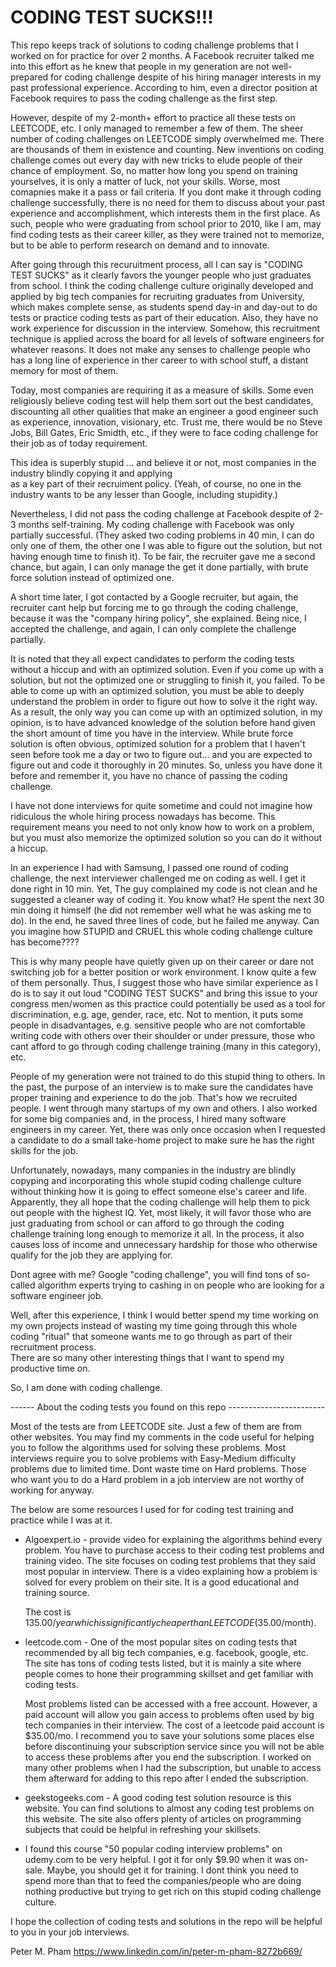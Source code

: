 # CODING TEST SUCKS!!!

This repo keeps track of solutions to coding challenge problems that I worked on for practice for over 2 months.
A Facebook recruiter talked me into this effort as he knew that people in my generation are not well-prepared for 
coding challenge despite of his hiring manager interests in my past professional experience. According to him, even 
a director position at Facebook requires to pass the coding challenge as the first step.

However, despite of my 2-month+ effort to practice all these tests on LEETCODE, etc. I only managed to remember a 
few of them.  The sheer number of coding challenges on LEETCODE simply overwhelmed me. There are thousands of them 
in existence and counting. New inventions on coding challenge comes out every day with new tricks to elude people 
of their chance of employment. So, no matter how long you spend on training yourselves, it is only a matter of luck, 
not your skills.  Worse, most comapnies make it a pass or fail criteria.  If you dont make it through coding challenge 
successfully, there is no need for them to discuss about your past experience and accomplishment, which interests them 
in the first place.  As such, people who were graduating from school prior to 2010, like I am, may find coding tests 
as their career killer, as they were trained not to memorize, but to be able to perform research on demand and to innovate. 

After going through this recuruitment process, all I can say is "CODING TEST SUCKS" as it clearly favors the younger
people who just graduates from school.  I think the coding challenge culture originally developed and  applied by big 
tech companies for recruiting graduates from University, which makes complete sense, as students spend day-in and 
day-out to do tests or practice coding tests as part of their education. Also, they have no work experience for 
discussion in the interview.  Somehow, this recruitment technique is applied across the board for all levels of software 
engineers for whatever reasons.  It does not make any senses to challenge people who has a long line of experience in 
ther career to with school stuff, a distant memory for most of them. 

Today, most companies are requiring it as a measure of skills. Some even religiously believe coding test will 
help them sort out the best candidates, discounting all other qualities that make an engineer a good engineer such as 
experience, innovation, visionary, etc. Trust me, there would be no Steve Jobs, Bill Gates, Eric Smidth, etc., if they 
were to face coding challenge for their job as of today requirement.

This idea is superbly stupid ... and believe it or not, most companies in the industry blindly copying it and applying  
as a key part of their recruiment policy. (Yeah, of course, no one in the industry wants to be any lesser than Google, 
including stupidity.) 

Nevertheless, I did not pass the coding challenge at Facebook despite of 2-3 months self-training. My coding challenge 
with Facebook was only partially successful. (They asked two coding problems in 40 min, I can do only one of them, 
the other one I was able to figure out the solution, but not having enough time to finish it). To be fair, the recruiter
gave me a second chance, but again, I can only manage the get it done partially, with brute force solution instead of 
optimized one.

A short time later, I got contacted by a Google recruiter, but again, the recruiter cant help but forcing me to go 
through the coding challenge, because it was the "company hiring policy", she explained. Being nice, I accepted the 
challenge, and again, I can only complete the challenge partially. 

It is noted that they all expect candidates to perform the coding tests without a hiccup and with an optimized solution. 
Even if you come up with a solution, but not the optimized one or struggling to finish it, you failed. To be able
to come up with an optimized solution, you must be able to deeply understand the problem in order to figure out how to solve 
it the right way. As a result, the only way you can come up with an optimized solution, in my opinion, is to have advanced
knowledge of the solution before hand given the short amount of time you have in the interview. While brute force solution 
is often obvious, optimized solution for a problem that I haven't seen before took me a day or two to figure out...
and you are expected to figure out and code it thoroughly in 20 minutes. So, unless you have done it before and remember 
it, you have no chance of passing the coding challenge. 

I have not done interviews for quite sometime and could not imagine how ridiculous the whole hiring process nowadays 
has become. This requirement means you need to not only know how to work on a problem, but you must also memorize 
the optimized solution so you can do it without a hiccup. 

In an experience I had with Samsung, I passed one round of coding challenge, the next interviewer challenged me
on coding as well. I get it done right in 10 min. Yet, The guy complained my code is not clean and he suggested
a cleaner way of coding it. You know what? He spent the next 30 min doing it himself (he did not remember 
well what he was asking me to do). In the end, he saved three lines of code, but he failed me anyway. Can 
you imagine how STUPID and CRUEL this whole coding challenge culture has become????

This is why many people have quietly given up on their career or dare not switching job for a better position or work 
environment.  I know quite a few of them personally. Thus, I suggest those who have similar experience as I do is to 
say it out loud "CODING TEST SUCKS" and bring this issue to your congress men/women as this practice could potentially 
be used as a tool for discrimination, e.g. age, gender, race, etc. Not to mention, it puts some people in disadvantages, 
e.g. sensitive people who are not comfortable writing code with others over their shoulder or under pressure, those
who cant afford to go through coding challenge training (many in this category), etc.

People of my generation were not trained to do this stupid thing to others. In the past, the purpose of an interview 
is to make sure the candidates have proper training and experience to do the job.  That's how we recruited people. 
I went through many startups of my own and others. I also worked for some big companies and, in the process, I hired 
many software engineers in my career. Yet, there was only once occasion when I requested a candidate to do a small take-home 
project to make sure he has the right skills for the job.

Unfortunately, nowadays, many companies in the industry are blindly copyping and incorporating this whole stupid 
coding challenge culture without thinking how it is going to effect someone else's career and life. Apparently,
they all hope that the coding challenge will help them to pick out people with the highest IQ. Yet, most likely, 
it will favor those who are just graduating from school or can afford to go through the coding challenge training 
long enough to memorize it all. In the process, it also causes loss of income and unnecessary hardship for those who 
otherwise qualify for the job they are applying for.

Dont agree with me? Google "coding challenge", you will find tons of so-called algorithm experts trying to cashing 
in on people who are looking for a software engineer job. 

Well, after this experience, I think I would better spend my time working on my own projects instead of wasting my
time going through this whole coding "ritual" that someone wants me to go through as part of their recruitment process.  
There are so many other interesting things that I want to spend my productive time on.

So, I am done with coding challenge.


------  About the coding tests you found on this repo ------------------------

Most of the tests are from LEETCODE site. Just a few of them are from other websites. You
may find my comments in the code useful for helping you to follow the algorithms used for
solving these problems. Most interviews require you to solve problems with Easy-Medium 
difficulty problems due to limited time. Dont waste time on Hard problems. Those who want
you to do a Hard problem in a job interview are not worthy of working for anyway.

The below are some resources I used for for coding test training and practice while I was
at it.

- Algoexpert.io - provide video for explaining the algorithms behind every problem.
    You have to purchase access to their coding test problems and training video.
    The site focuses on coding test problems that they said most popular in interview.
    There is a video explaining how a problem is solved for every problem on their site.
    It is a good educational and training source. 

    The cost is $135.00/year which is significantly cheaper than LEETCODE ($35.00/month).

- leetcode.com - One of the most popular sites on coding tests that recommended by all big
    tech companies, e.g. facebook, google, etc.  The site has tons of coding tests listed,
    but it is mainly a site where people comes to hone their programming skillset and get
    familiar with coding tests.

    Most problems listed can be accessed with a free account. However, a paid account will
    allow you gain access to problems often used by big tech companies in their interview.
    The cost of a leetcode paid account is $35.00/mo. I recommend you to save your solutions some
    places else before discontinuing your subscription service since you will not be able 
    to access these problems after you end the subscription. I worked on many other problems when 
    I had the subscription, but unable to access them afterward for adding to this repo after I 
    ended the subscription.

- geekstogeeks.com - A good coding test solution resource is this website. You can find 
    solutions to almost any coding test problems on this website. The site also offers plenty 
    of articles on programming subjects that could be helpful in refreshing your skillsets.

- I found this course "50 popular coding interview problems" on udemy.com to be very helpful. 
  I got it for only $9.90 when it was on-sale. Maybe, you should get it for training. I dont
  think you need to spend more than that to feed the companies/people who are doing nothing
  productive but trying to get rich on this stupid coding challenge culture. 
  
I hope the collection of coding tests and solutions in the repo will be helpful to you in your job 
interviews.

Peter M. Pham
https://www.linkedin.com/in/peter-m-pham-8272b669/




  

 




 



  






 




